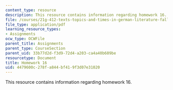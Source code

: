 ```yaml
---
content_type: resource
description: This resource contains information regarding homework 16.
file: /courses/21g-412-texts-topics-and-times-in-german-literature-fall-2009/4479600c278fa844bf419f3d07e31020_MIT21G_412F09_hw16.pdf
file_type: application/pdf
learning_resource_types:
- Assignments
ocw_type: OCWFile
parent_title: Assignments
parent_type: CourseSection
parent_uid: 33b77d2d-f3d9-72d4-a203-ca4a40b609be
resourcetype: Document
title: Homework 16
uid: 4479600c-278f-a844-bf41-9f3d07e31020
---
```

This resource contains information regarding homework 16.

